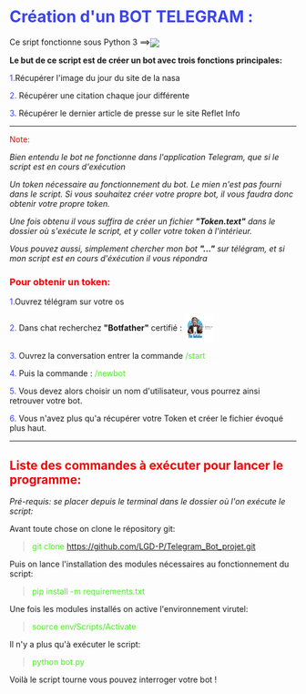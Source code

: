 # <span style="color:  #3b43ee  ">Création d'un BOT TELEGRAM :</span>

Ce sript fonctionne sous Python 3 ==><img src="https://cdn.jsdelivr.net/gh/devicons/devicon/icons/python/python-original-wordmark.svg" width=50 align=center>

**Le but de ce script est de créer un bot avec trois fonctions principales:**

<span style="color:  #3b43ee  ">1.</span>Récupérer l'image du jour du site de la nasa

<span style="color:  #3b43ee  ">2.</span> Récupérer une citation chaque jour différente

<span style="color:  #3b43ee  ">3.</span> Récupérer le dernier article de presse sur le site Reflet Info

---

<span style ="color:  #ee0101  ">Note:</span>

_Bien entendu le bot ne fonctionne dans l'application Telegram, que si le script est en cours d'exécution_

_Un token nécessaire au fonctionnement du bot. Le mien n'est pas fourni dans le script. Si vous souhaitez créer votre propre bot, il vous faudra donc obtenir votre propre token._

_Une fois obtenu il vous suffira de créer un fichier ***"Token.text"*** dans le dossier où s'exécute le script, et y coller votre token à l'intérieur._

_Vous pouvez aussi, simplement chercher mon bot ***"..."*** sur télégram, et si mon script est en cours d'éxécution il vous répondra_

### <span style ="color:  #ee0101  ">Pour obtenir un token:</span>

<span style="color:  #3b43ee  ">1.</span>Ouvrez télégram sur votre os

<span style="color:  #3b43ee  ">2.</span> Dans chat recherchez **"Botfather"** certifié : <img src="Botfather.png" width=50 align=center>

<span style="color:  #3b43ee  ">3.</span> Ouvrez la conversation entrer la commande <span style="color:  #46ee1c  ">/start</span>

<span style="color:  #3b43ee  ">4.</span> Puis la commande : <span style="color:  #46ee1c  ">/newbot </span>

<span style="color:  #3b43ee  ">5.</span> Vous devez alors choisir un nom d'utilisateur, vous pourrez ainsi retrouver votre bot.

<span style="color:  #3b43ee  ">6.</span> Vous n'avez plus qu'a récupérer votre Token et créer le fichier évoqué plus haut.

---

## <span style="color:  #ee0101 ">Liste des commandes à exécuter pour lancer le programme:</span>

_Pré-requis: se placer depuis le terminal dans le dossier où l'on exécute le script:_

Avant toute chose on clone le répository git:

> <span style="color:  #46ee1c  ">git clone https://github.com/LGD-P/Telegram_Bot_projet.git</span>

Puis on lance l'installation des modules nécessaires au fonctionnement du script:

> <span style="color:  #46ee1c  ">pip install -m requirements.txt</span>

Une fois les modules installés on active l'environnement virutel:

> <span style="color:  #46ee1c  ">source env/Scripts/Activate</span>

Il n'y a plus qu'à exécuter le script:

> <span style="color:  #46ee1c  ">python bot.py</span>

Voilà le script tourne vous pouvez interroger votre bot !
